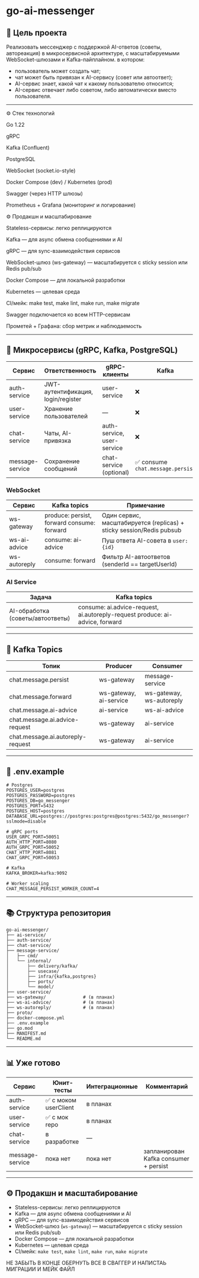 # go-ai-messenger

## 🧠 Цель проекта

Реализовать мессенджер с поддержкой AI-ответов (советы, автореакция) в микросервисной архитектуре, с масштабируемыми WebSocket-шлюзами и Kafka-пайплайном.
в котором:
- пользователь может создать чат;
- чат может быть привязан к AI-сервису (совет или автоответ);
- AI-сервис знает, какой чат к какому пользователю относится;
- AI-сервис отвечает либо советом, либо автоматически вместо пользователя.

---

⚙️ Стек технологий

Go 1.22

gRPC

Kafka (Confluent)

PostgreSQL

WebSocket (socket.io-style)

Docker Compose (dev) / Kubernetes (prod)

Swagger (через HTTP шлюзы)

Prometheus + Grafana (мониторинг и логирование)

⚙️ Продакшн и масштабирование

Stateless-сервисы: легко реплицируются

Kafka — для async обмена сообщениями и AI

gRPC — для sync-взаимодействия сервисов

WebSocket-шлюз (ws-gateway) — масштабируется с sticky session или Redis pub/sub

Docker Compose — для локальной разработки

Kubernetes — целевая среда

CI/мейк: make test, make lint, make run, make migrate

Swagger подключается ко всем HTTP-сервисам

Прометей + Графана: сбор метрик и наблюдаемость

---

## 🧱 Микросервисы (gRPC, Kafka, PostgreSQL)

| Сервис          | Ответственность                    | gRPC-клиенты               | Kafka                            |
| --------------- | ---------------------------------- | -------------------------- | -------------------------------- |
| auth-service    | JWT-аутентификация, login/register | user-service               | ❌                                |
| user-service    | Хранение пользователей             | —                          | ❌                                |
| chat-service    | Чаты, AI-привязка                  | auth-service, user-service | ❌                                |
| message-service | Сохранение сообщений               | chat-service (optional)    | ✅ consume `chat.message.persist` |

### WebSocket

| Сервис       | Kafka topics                              | Примечание                                                           |
| ------------ | ----------------------------------------- | -------------------------------------------------------------------- |
| ws-gateway   | produce: persist, forward consume: forward | Один сервис, масштабируется (replicas) + sticky session/Redis pubsub |
| ws-ai-advice | consume: ai-advice                        | Пуш ответа AI-совета в `user:{id}`                                   |
| ws-autoreply | consume: forward                          | Фильтр AI-автоответов (senderId == targetUserId)                     |

### AI Service

| Задача                           | Kafka topics                                                                |
| -------------------------------- | --------------------------------------------------------------------------- |
| AI-обработка (советы/автоответы) | consume: ai.advice-request, ai.autoreply-request  produce: ai-advice, forward |

---

## 🔄 Kafka Topics

| Топик                             | Producer               | Consumer                 |
| --------------------------------- | ---------------------- | ------------------------ |
| chat.message.persist              | ws-gateway             | message-service          |
| chat.message.forward              | ws-gateway, ai-service | ws-gateway, ws-autoreply |
| chat.message.ai-advice            | ai-service             | ws-ai-advice             |
| chat.message.ai.advice-request    | ws-gateway             | ai-service               |
| chat.message.ai.autoreply-request | ws-gateway             | ai-service               |

---

## 📅 .env.example

```env
# Postgres
POSTGRES_USER=postgres
POSTGRES_PASSWORD=postgres
POSTGRES_DB=go_messenger
POSTGRES_PORT=5432
POSTGRES_HOST=postgres
DATABASE_URL=postgres://postgres:postgres@postgres:5432/go_messenger?sslmode=disable

# gRPC ports
USER_GRPC_PORT=50051
AUTH_HTTP_PORT=8080
AUTH_GRPC_PORT=50052
CHAT_HTTP_PORT=8081
CHAT_GRPC_PORT=50053

# Kafka
KAFKA_BROKER=kafka:9092

# Worker scaling
CHAT_MESSAGE_PERSIST_WORKER_COUNT=4
```

---

## 📚 Структура репозитория

```
go-ai-messenger/
├── ai-service/
├── auth-service/
├── chat-service/
├── message-service/
│   ├── cmd/
│   └── internal/
│       ├── delivery/kafka/
│       ├── usecase/
│       ├── infra/{kafka,postgres}
│       ├── ports/
│       └── model/
├── user-service/
├── ws-gateway/              # (в планах)
├── ws-ai-advice/            # (в планах)
├── ws-autoreply/            # (в планах)
├── proto/
├── docker-compose.yml
├── .env.example
├── go.mod
├── MANIFEST.md
└── README.md
```

---

## 📊 Уже готово

| Сервис          | Юнит-тесты           | Интеграционные | Комментарий                           |
| --------------- | -------------------- | -------------- | ------------------------------------- |
| auth-service    | ✅ с моком userClient | в планах       |                                       |
| user-service    | ✅ с мок repo         | в планах       |                                       |
| chat-service    | в разработке         | —              |                                       |
| message-service | пока нет             | пока нет       | запланирован Kafka consumer + persist |

---

## ⚙️ Продакшн и масштабирование

- Stateless-сервисы: легко реплицируются
- Kafka — для async обмена сообщениями и AI
- gRPC — для sync-взаимодействия сервисов
- WebSocket-шлюз (`ws-gateway`) — масштабируется с sticky session или Redis pub/sub
- Docker Compose — для локальной разработки
- Kubernetes — целевая среда
- CI/мейк: `make test`, `make lint`, `make run`, `make migrate`

НЕ ЗАБЫТЬ В КОНЦЕ ОБЕРНУТЬ ВСЕ В СВАГГЕР И НАПИСТАЬ МИГРАЦИИ И МЕЙК ФАЙЛ 

